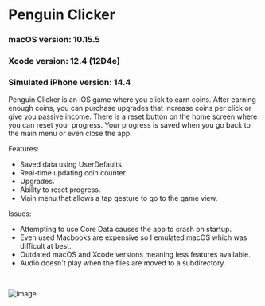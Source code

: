 # Penguin Clicker
### macOS version: 10.15.5<br>
### Xcode version: 12.4 (12D4e)<br>
### Simulated iPhone version: 14.4

Penguin Clicker is an iOS game where you click to earn coins. After earning enough coins, you can purchase upgrades that increase coins per click or give you passive income. There is a reset button on the home screen where you can reset your progress. Your progress is saved when you go back to the main menu or even close the app.

Features:
- Saved data using UserDefaults.
- Real-time updating coin counter.
- Upgrades.
- Ability to reset progress.
- Main menu that allows a tap gesture to go to the game view.

Issues: 
- Attempting to use Core Data causes the app to crash on startup.
- Even used Macbooks are expensive so I emulated macOS which was difficult at best.
- Outdated macOS and Xcode versions meaning less features available.
- Audio doesn't play when the files are moved to a subdirectory.
<br>

![image](https://github.com/rubbur/PenguinClicker/assets/33476040/c6730dbc-1efb-4768-b20d-b40526f86813)
